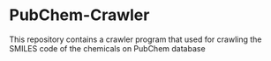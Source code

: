 # PubChem-Crawler
This repository contains a crawler program that used for crawling the SMILES code of the chemicals on PubChem database
